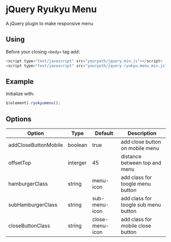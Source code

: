 # jQuery Ryukyu Menu
A jQuery plugin to make responsive menu
## Using
Before your closing ```<body>``` tag add:<br>
```JavaScript
<script type="text/javascript" src="yourpath/jquery.min.js"></script>
<script type="text/javascript" src="yourpath/jquery.ryukyu.menu.min.js"></script>
```
## Example
Initialize with:
```JavaScript
$(element).ryukyumenu();
```
## Options
| Option  |Type   | Default  | Description  |
|---|---|---|---|
| addCloseButtonMobile  | boolean  |true   | add close button on mobile menu  |
| offsetTop  | interger  | 45  | distance between top and menu  |
| hamburgerClass  | string  | menu-icon  | add class for toogle menu button  |
|subHamburgerClass|string|sub-menu-icon|add class for toogle sub menu button|
|closeButtonClass|string|close-menu-icon|add class for mobile close button|